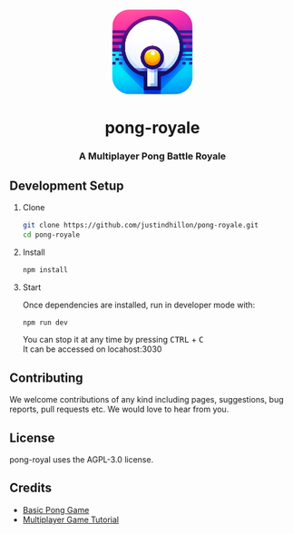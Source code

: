 <div align="center">
<img height="150px" src="https://raw.githubusercontent.com/justindhillon/pong-royal/main/public/logo.png">
<h1>pong-royale</h1>
<h3>A Multiplayer Pong Battle Royale</h3>
</div>

## Development Setup

1. Clone

   ```sh
   git clone https://github.com/justindhillon/pong-royale.git
   cd pong-royale
   ```

2. Install

   ```sh
   npm install
   ```

3. Start

   Once dependencies are installed, run in developer mode with:

   ```sh
   npm run dev
   ```

   You can stop it at any time by pressing <kbd>CTRL</kbd> + <kbd>C</kbd>
   <br>
   It can be accessed on locahost:3030

## Contributing
We welcome contributions of any kind including pages, suggestions, bug reports, pull requests etc. We would love to hear from you.

## License
pong-royal uses the AGPL-3.0 license.

## Credits
- [Basic Pong Game](https://www.youtube.com/watch?v=IIrC5Qcb2G4)
- [Multiplayer Game Tutorial](https://www.youtube.com/watch?v=HXquxWtE5vA)
